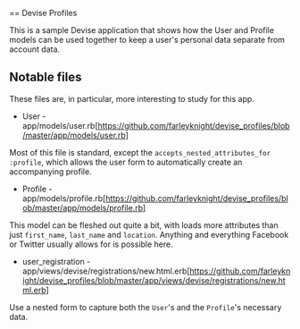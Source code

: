 == Devise Profiles

This is a sample Devise application that shows how the User and Profile models can be used together to keep a user's personal data separate from account data.

## Notable files

These files are, in particular, more interesting to study for this app. 

* User - app/models/user.rb[https://github.com/farleyknight/devise_profiles/blob/master/app/models/user.rb]

Most of this file is standard, except the `accepts_nested_attributes_for :profile`, which allows the user form to automatically create an accompanying profile.

* Profile - app/models/profile.rb[https://github.com/farleyknight/devise_profiles/blob/master/app/models/profile.rb]

This model can be fleshed out quite a bit, with loads more attributes than just `first_name`, `last_name` and `location`. Anything and everything Facebook or Twitter usually allows for is possible here.

* user_registration - app/views/devise/registrations/new.html.erb[https://github.com/farleyknight/devise_profiles/blob/master/app/views/devise/registrations/new.html.erb]

Use a nested form to capture both the `User`'s and the `Profile`'s necessary data.
